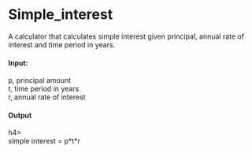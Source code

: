 # Simple_interest
A calculator that calculates simple interest given principal, annual rate of interest and time period in years.

<h4>Input:<br></h4>
   p, principal amount<br>
   t, time period in years<br>
   r, annual rate of interest<br>
<h4>Output</h4>h4><br>
   simple interest = p*t*r<br>
